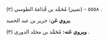 ٥٥٥٨ - (تمييز) مُحَمَّد بن قُدَامَةَ الطوسي (٢) .

**يروي عَن:** جرير بن عبد الحميد.

**ويروي عَنه:** مُحَمَّد بن مخلد الدوري (٣) .